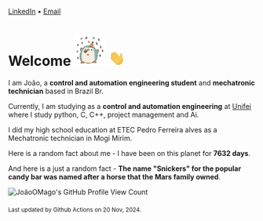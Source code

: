 [LinkedIn](https://www.linkedin.com/in/joão-pedro-gozzoli-b95641301/) &bull;
[Email](joaopedrogozzoli@gmail.com)

# Welcome <img src="happy.gif" height="64px" /> <img src="wave.gif" height="32px" />

I am João, a  **control and automation engineering student** and **mechatronic technician** based in Brazil Br.

Currently, I am studying as a **control and automation engineering** at [Unifei](https://unifei.edu.br) where I study python, C, C++, project management and Ai.

I did my high school education at ETEC Pedro Ferreira alves as a Mechatronic technician in Mogi Mirim.

Here is a random fact about me - I have been on this planet for **7632 days**.

And here is a just a random fact -  **The name "Snickers" for the popular candy bar was named after a horse that the Mars family owned**.

![JoãoOMago's GitHub Profile View Count](https://komarev.com/ghpvc/?username=JoaoOMago)

<sub>Last updated by Github Actions on 20 Nov, 2024.</sub>
